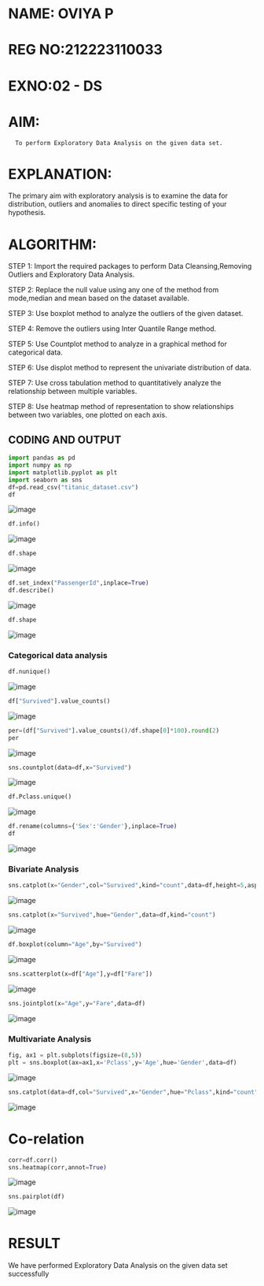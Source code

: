 # NAME: OVIYA P
# REG NO:212223110033
# EXNO:02 - DS
# AIM:
      To perform Exploratory Data Analysis on the given data set.
      
# EXPLANATION:
  The primary aim with exploratory analysis is to examine the data for distribution, outliers and anomalies to direct specific testing of your hypothesis.
  
# ALGORITHM:
STEP 1: Import the required packages to perform Data Cleansing,Removing Outliers and Exploratory Data Analysis.

STEP 2: Replace the null value using any one of the method from mode,median and mean based on the dataset available.

STEP 3: Use boxplot method to analyze the outliers of the given dataset.

STEP 4: Remove the outliers using Inter Quantile Range method.

STEP 5: Use Countplot method to analyze in a graphical method for categorical data.

STEP 6: Use displot method to represent the univariate distribution of data.

STEP 7: Use cross tabulation method to quantitatively analyze the relationship between multiple variables.

STEP 8: Use heatmap method of representation to show relationships between two variables, one plotted on each axis.

## CODING AND OUTPUT

```py
import pandas as pd
import numpy as np
import matplotlib.pyplot as plt
import seaborn as sns  
df=pd.read_csv("titanic_dataset.csv")
df
```
![image](https://github.com/PriyankaAnnadurai/EXNO2DS/assets/118351569/6499f6f0-5776-493f-9cfe-43140a7c35f6)

```py
df.info()
```
![image](https://github.com/PriyankaAnnadurai/EXNO2DS/assets/118351569/5d93e91f-94a8-42b8-97af-9c9716ebe3f8)

```py
df.shape
```
![image](https://github.com/PriyankaAnnadurai/EXNO2DS/assets/118351569/380bbd5e-3463-437e-955b-3b35ddd89640)

```py
df.set_index("PassengerId",inplace=True)
df.describe()
```
![image](https://github.com/PriyankaAnnadurai/EXNO2DS/assets/118351569/6a4e6b50-8a3c-43ae-bd1c-5a82bb1b7b4b)

```py
df.shape
```
![image](https://github.com/PriyankaAnnadurai/EXNO2DS/assets/118351569/d489f8ff-b5ff-4a6e-a312-307fa8068203)

### Categorical data analysis
```py
df.nunique()
```
![image](https://github.com/PriyankaAnnadurai/EXNO2DS/assets/118351569/91bfd88e-0e49-49d8-b0c5-71b9ac16b0e0)

```py
df["Survived"].value_counts()
```
![image](https://github.com/PriyankaAnnadurai/EXNO2DS/assets/118351569/cdcf275d-042a-4754-935b-8ab5966ed3e9)

```py
per=(df["Survived"].value_counts()/df.shape[0]*100).round(2)
per
```
![image](https://github.com/PriyankaAnnadurai/EXNO2DS/assets/118351569/de7753a5-37c9-496a-8b06-892d245abd6f)

```py
sns.countplot(data=df,x="Survived")
```
![image](https://github.com/PriyankaAnnadurai/EXNO2DS/assets/118351569/06747091-c02c-4a3b-af01-0d1c175ac42d)
```py
df.Pclass.unique()
```
![image](https://github.com/PriyankaAnnadurai/EXNO2DS/assets/118351569/74d1f411-bc4c-47ff-a560-74f270b49942)

```py
df.rename(columns={'Sex':'Gender'},inplace=True)
df
```
![image](https://github.com/PriyankaAnnadurai/EXNO2DS/assets/118351569/77618f16-976c-4fe9-8c00-aec73968276b)

### Bivariate Analysis
```py
sns.catplot(x="Gender",col="Survived",kind="count",data=df,height=5,aspect=.7)
```
![image](https://github.com/PriyankaAnnadurai/EXNO2DS/assets/118351569/999ac0a5-bea4-4e5b-a362-f2ccbfd28cc1)
```py
sns.catplot(x="Survived",hue="Gender",data=df,kind="count")
```
![image](https://github.com/PriyankaAnnadurai/EXNO2DS/assets/118351569/a24cf8be-1da3-4599-bc1f-ed345c7e43b6)

```py
df.boxplot(column="Age",by="Survived")
```
![image](https://github.com/PriyankaAnnadurai/EXNO2DS/assets/118351569/416de460-1b9b-4082-a6ef-2d18e0f0ff2a)

```py
sns.scatterplot(x=df["Age"],y=df["Fare"])
```
![image](https://github.com/PriyankaAnnadurai/EXNO2DS/assets/118351569/17d6abaa-1851-4992-ae5a-54f006e5d440)

```py
sns.jointplot(x="Age",y="Fare",data=df)
```
![image](https://github.com/PriyankaAnnadurai/EXNO2DS/assets/118351569/01a1a537-ae64-43bb-9f21-44d8b32879ce)

### Multivariate Analysis
```py
fig, ax1 = plt.subplots(figsize=(8,5))
plt = sns.boxplot(ax=ax1,x='Pclass',y='Age',hue='Gender',data=df)
```
![image](https://github.com/PriyankaAnnadurai/EXNO2DS/assets/118351569/4a9d77aa-b747-4ce3-9b9e-4eeb40728806)

```py
sns.catplot(data=df,col="Survived",x="Gender",hue="Pclass",kind="count")
```
![image](https://github.com/PriyankaAnnadurai/EXNO2DS/assets/118351569/f45d6e5c-799f-4eba-add9-b1837dce98b7)

# Co-relation
```py
corr=df.corr()
sns.heatmap(corr,annot=True)
```
![image](https://github.com/PriyankaAnnadurai/EXNO2DS/assets/118351569/6ad0bc8d-58a7-4093-8ba3-60b4cc8b2a3c)

```py
sns.pairplot(df)
```
![image](https://github.com/PriyankaAnnadurai/EXNO2DS/assets/118351569/43a838dc-8765-4c1b-9f81-c1d53d853265)

      

# RESULT
     
 We have performed Exploratory Data Analysis on the given data set successfully
